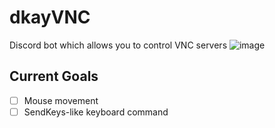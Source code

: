 # dkayVNC
Discord bot which allows you to control VNC servers
![image](https://github.com/xproot/dkayVNC/assets/49620652/ec2e4125-2ab9-469a-b3a8-8aad2ae3166a)
## Current Goals
- [ ] Mouse movement
- [ ] SendKeys-like keyboard command
